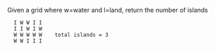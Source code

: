 Given a grid where w=water and l=land, return the number of islands<br>

```
  I W W I I
  I I W I W
  W W W W W    total islands = 3
  W W I I I
```